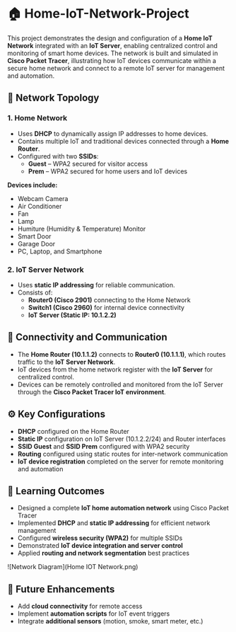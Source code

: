 # 🏠 Home-IoT-Network-Project

This project demonstrates the design and configuration of a **Home IoT Network** integrated with an **IoT Server**, enabling centralized control and monitoring of smart home devices. The network is built and simulated in **Cisco Packet Tracer**, illustrating how IoT devices communicate within a secure home network and connect to a remote IoT server for management and automation.



## 🧩 Network Topology

### 1. Home Network
- Uses **DHCP** to dynamically assign IP addresses to home devices.  
- Contains multiple IoT and traditional devices connected through a **Home Router**.  
- Configured with two **SSIDs**:  
  - **Guest** – WPA2 secured for visitor access  
  - **Prem** – WPA2 secured for home users and IoT devices  

**Devices include:**  
- Webcam Camera  
- Air Conditioner  
- Fan  
- Lamp  
- Humiture (Humidity & Temperature) Monitor  
- Smart Door  
- Garage Door  
- PC, Laptop, and Smartphone  

### 2. IoT Server Network
- Uses **static IP addressing** for reliable communication.  
- Consists of:  
  - **Router0 (Cisco 2901)** connecting to the Home Network  
  - **Switch1 (Cisco 2960)** for internal device connectivity  
  - **IoT Server (Static IP: 10.1.2.2)**  



## 🔗 Connectivity and Communication

- The **Home Router (10.1.1.2)** connects to **Router0 (10.1.1.1)**, which routes traffic to the **IoT Server Network**.  
- IoT devices from the home network register with the **IoT Server** for centralized control.  
- Devices can be remotely controlled and monitored from the IoT Server through the **Cisco Packet Tracer IoT environment**.  



## ⚙️ Key Configurations

- **DHCP** configured on the Home Router  
- **Static IP** configuration on IoT Server (10.1.2.2/24) and Router interfaces  
- **SSID Guest** and **SSID Prem** configured with WPA2 security  
- **Routing** configured using static routes for inter-network communication  
- **IoT device registration** completed on the server for remote monitoring and automation  



## 🎯 Learning Outcomes

- Designed a complete **IoT home automation network** using Cisco Packet Tracer  
- Implemented **DHCP** and **static IP addressing** for efficient network management  
- Configured **wireless security (WPA2)** for multiple SSIDs  
- Demonstrated **IoT device integration and server control**  
- Applied **routing and network segmentation** best practices
    
![Network Diagram](Home IOT Network.png)

## 🚀 Future Enhancements

- Add **cloud connectivity** for remote access  
- Implement **automation scripts** for IoT event triggers  
- Integrate **additional sensors** (motion, smoke, smart meter, etc.)  





